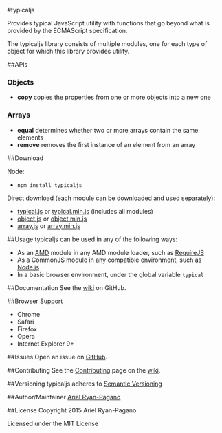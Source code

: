 #typicaljs

Provides typical JavaScript utility with functions that go beyond what is provided by the ECMAScript specification.

The typicaljs library consists of multiple modules, one for each type of object for which this library provides utility.

##APIs

### Objects
* **copy** copies the properties from one or more objects into a new one

### Arrays
* **equal** determines whether two or more arrays contain the same elements
* **remove** removes the first instance of an element from an array

##Download

Node:
* `npm install typicaljs`

Direct download (each module can be downloaded and used separately):
* [typical.js](./dist/typical.js) or [typical.min.js](./dist/typical.min.js) (includes all modules)
* [object.js](./dist/modules/object.js) or [object.min.js](./dist/modules/object.min.js)
* [array.js](./dist/modules/array.js) or [array.min.js](./dist/modules/array.min.js)

##Usage
typicaljs can be used in any of the following ways:
* As an [AMD](../../../../amdjs/amdjs-api) module in any AMD module loader, such as [RequireJS](http://requirejs.org/)
* As a CommonJS module in any compatible environment, such as [Node.js](https://nodejs.org/)
* In a basic browser environment, under the global variable `typical`

##Documentation
See the [wiki](../../wiki) on GitHub.

##Browser Support
* Chrome
* Safari
* Firefox
* Opera
* Internet Explorer 9+

##Issues
Open an issue on [GitHub](../../issues).

##Contributing
See the [Contributing](../../wiki/Contributing) page on the [wiki](../../wiki).

##Versioning
typicaljs adheres to [Semantic Versioning](http://semver.org/)

##Author/Maintainer
[Ariel Ryan-Pagano](../../../)

##License
Copyright 2015 Ariel Ryan-Pagano

Licensed under the MIT License